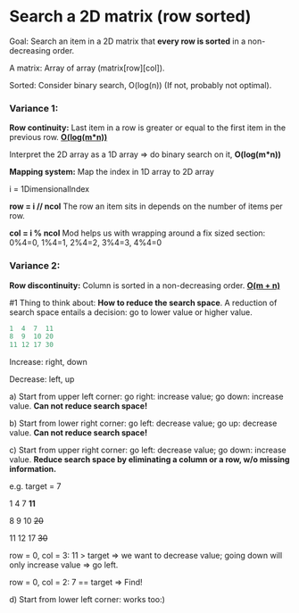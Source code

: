 # Search a 2D matrix (row sorted)

Goal: Search an item in a 2D matrix that **every row is sorted** in a non-decreasing order.

A matrix: Array of array (matrix\[row\][col]).

Sorted: Consider binary search, O(log(n)) (If not, probably not optimal).

### Variance 1:

**Row continuity:** Last item in a row is greater or equal to the first item in the previous row. <u>**O(log(m*n))**</u>

Interpret the 2D array as a 1D array => do binary search on it, **O(log(m*n))**

**Mapping system:** Map the index in 1D array to 2D array

i = 1DimensionalIndex

**row =  i // ncol**  The row an item sits in depends on the number of items per row.

**col = i % ncol**  Mod helps us with wrapping around a fix sized section: 0%4=0, 1%4=1, 2%4=2, 3%4=3, 4%4=0



### Variance 2:

**Row discontinuity:** Column is sorted in a non-decreasing order. <u>**O(m + n)**</u>

#1 Thing to think about: **How to reduce the search space**. A reduction of search space entails a decision: go to lower value or higher value.

```python
1  4  7  11
8  9  10 20
11 12 17 30
```

Increase: right, down

Decrease: left, up

a) Start from upper left corner: go right: increase value; go down: increase value. **Can not reduce search space!** 

b) Start from lower right corner: go left: decrease value; go up: decrease value. **Can not reduce search space!** 

c) Start from upper right corner: go left: decrease value; go down: increase value. **Reduce search space by eliminating a column or a row, w/o missing information.**

e.g. target = 7

1    4    7    **11**

8    9   10   ~~20~~

11 12  17   ~~30~~

row = 0, col = 3: 11 > target => we want to decrease value; going down will only increase value => go left.

row = 0, col = 2: 7 == target => Find!

d) Start from lower left corner: works too:)





